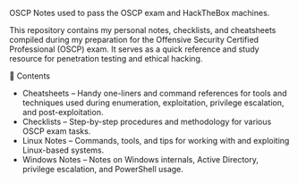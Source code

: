 OSCP Notes used to pass the OSCP exam and HackTheBox machines. 

This repository contains my personal notes, checklists, and cheatsheets compiled during my preparation for the Offensive Security Certified Professional (OSCP) exam. It serves as a quick reference and study resource for penetration testing and ethical hacking.

📁 Contents
- Cheatsheets – Handy one-liners and command references for tools and techniques used during enumeration, exploitation, privilege escalation, and post-exploitation.
- Checklists – Step-by-step procedures and methodology for various OSCP exam tasks.
- Linux Notes – Commands, tools, and tips for working with and exploiting Linux-based systems.
- Windows Notes – Notes on Windows internals, Active Directory, privilege escalation, and PowerShell usage.
